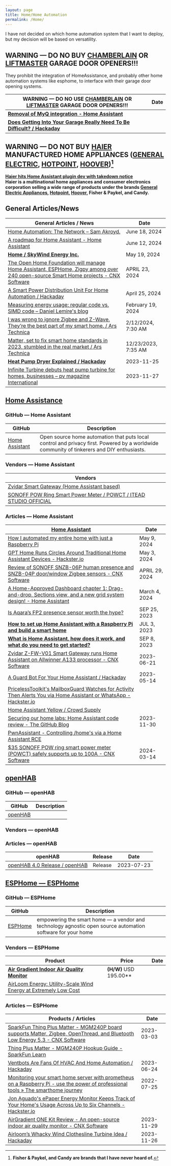 ```yaml
---
layout: page
title: Home/Home Automation 
permalink: /Home/
---
```


I have not decided on which home automation system that I want to deploy, but my decision will be based on versatility. 

## WARNING — DO NO BUY [CHAMBERLAIN](https://www.chamberlain.com/) OR [LIFTMASTER](https://www.liftmaster.com/) GARAGE DOOR OPENERS!!!

They prohibit the integration of HomeAssistance, and probably other home automation systems like esphome, to interface with their garage door opening systems. 

| **WARNING — DO NO USE [CHAMBERLAIN](https://www.chamberlain.com/) OR [LIFTMASTER](https://www.liftmaster.com/) GARAGE DOOR OPENERS!!!** | Date |
|---|---|
| **[Removal of MyQ integration - Home Assistant](https://www.home-assistant.io/blog/2023/11/06/removal-of-myq-integration/ )** |
| **[Does Getting Into Your Garage Really Need To Be Difficult? / Hackaday](https://hackaday.com/2023/11/09/does-getting-into-your-garage-really-need-to-be-difficult/ )** |

## WARNING — DO NOT BUY [HAIER](https://www.haierappliances.com/) MANUFACTURED HOME APPLIANCES ([GENERAL ELECTRIC](https://www.geappliances.com/), [HOTPOINT](https://www.hotpoint.com/), [HOOVER](https://hoover.com/))[^11]

[^11]: **Fisher & Paykel, and Candy are brands that I have never heard of.**

**[Haier hits Home Assistant plugin dev with takedown notice](https://www.bleepingcomputer.com/news/security/haier-hits-home-assistant-plugin-dev-with-takedown-notice/ )**<br />**Haier is a multinational home appliances and consumer electronics corporation selling a wide range of products under the brands [General Electric Appliances](https://www.geappliances.com/), [Hotpoint](https://www.hotpoint.com/), [Hoover](https://hoover.com), Fisher & Paykel, and Candy.**

## General Articles/News 

| General Articles  / News | Date |
|---|---|
| [Home Automation: The Network – Sam Akroyd.](https://samakroyd.com/2024/06/18/home-automation-the-network/) | June 18, 2024 |
| [A roadmap for Home Assistant - Home Assistant](https://www.home-assistant.io/blog/2024/06/12/roadmap-introduction/) | June 12, 2024 |
| **[Home / SkyWind Energy Inc.](https://www.myskywind.world/? )** | May 19, 2024 |
| [The Open Home Foundation will manage Home Assistant, ESPHome, Zigpy among over 240 open-source Smart Home projects - CNX Software](https://www.cnx-software.com/2024/04/23/open-home-foundation-manage-home-assistant-esphome-zigpy-over-240-open-source-smart-home-projects/ ) | APRIL 23, 2024 |
| [A Smart Power Distribution Unit For Home Automation / Hackaday](https://hackaday.com/2024/04/25/a-smart-power-distribution-unit-for-home-automation/ ) | April 25, 2024 |
| [Measuring energy usage: regular code vs. SIMD code – Daniel Lemire's blog](https://lemire.me/blog/2024/02/19/measuring-energy-usage-regular-code-vs-simd-code/ ) | February 19, 2024 |
| [I was wrong to ignore Zigbee and Z-Wave. They’re the best part of my smart home. / Ars Technica](https://arstechnica.com/gadgets/2024/02/i-was-wrong-to-ignore-zigbee-and-z-wave-theyre-the-best-part-of-my-smart-home/ ) | 2/12/2024, 7:30 AM |
| [Matter, set to fix smart home standards in 2023, stumbled in the real market / Ars Technica](https://arstechnica.com/gadgets/2023/12/matter-was-more-of-a-nice-smart-home-concept-than-useful-reality-in-2023/ ) | 12/23/2023, 7:35 AM |
| **[Heat Pump Dryer Explained / Hackaday](https://hackaday.com/2023/11/25/heat-pump-dryer-explained/ )** | 2023-11-25 |
| [Infinite Turbine debuts heat pump turbine for homes, businesses – pv magazine International](https://www.pv-magazine.com/2023/11/27/infinite-turbine-debuts-heat-pump-turbine-for-homes-businesses/ ) | 2023-11-27 |

## [Home Assistance](https://github.com/home-assistant)

### GitHub — Home Assistant 

| GitHub | Description |
|---|---|
| [Home Assistant](https://github.com/home-assistant ) |Open source home automation that puts local control and privacy first. Powered by a worldwide community of tinkerers and DIY enthusiasts. |

### Vendors — Home Assistant 

| Vendors |
|---|
| [Zvidar Smart Gateway (Home Assistant based)](http://www.zvidar.com/pro/23.html ) |
| [SONOFF POW Ring Smart Power Meter / POWCT / ITEAD STUDIO OFFICIAL](https://itead.cc/product/sonoff-pow-ring-smart-power-meter-switch/ ) | $34.90 10% w/ CNXSOFTSONOFF code |

### Articles — Home Assistant 

| [Home Assistant](https://www.home-assistant.io/ ) | Date |
|----|---|
| [How I automated my entire home with just a Raspberry Pi](https://www.xda-developers.com/automate-home-with-raspberry-pi/ ) | May 9, 2024 |
| [GPT Home Runs Circles Around Traditional Home Assistant Devices - Hackster.io](https://www.hackster.io/news/gpt-home-runs-circles-around-traditional-home-assistant-devices-77d4f4d3c9e5 ) | May 3, 2024 |
| [Review of SONOFF SNZB-06P human presence and SNZB-04P door/window Zigbee sensors - CNX Software](https://www.cnx-software.com/2024/04/29/review-sonoff-snzb-06p-zigbee-human-presence-snzb-04pdoor-window-sensor/ ) | APRIL 29, 2024 |
| [A Home-Approved Dashboard chapter 1: Drag-and-drop, Sections view, and a new grid system design! - Home Assistant](https://www.home-assistant.io/blog/2024/03/04/dashboard-chapter-1/) | March 4, 2024 |
| [Is Aqara’s FP2 presence sensor worth the hype?](https://www.androidpolice.com/aqara-fp2-worth-the-hype/ ) | SEP 25, 2023 |
| **[How to set up Home Assistant with a Raspberry Pi and build a smart home](https://www.pocket-lint.com/how-to-set-up-home-assistant-with-a-raspberry-pi/ )** | JUL 3, 2023 |
| **[What is Home Assistant, how does it work, and what do you need to get started?](https://www.pocket-lint.com/what-is-home-assistant-how-does-it-work/ )** | SEP 8, 2023 |
|[Zvidar Z-FW-V01 Smart Gateway runs Home Assistant on Allwinner A133 processor - CNX Software](https://www.cnx-software.com/2023/06/21/zvidar-z-fw-v01-smart-gateway-runs-home-assistant-on-allwinner-a133-processor/ )| 2023-06-21 |
| [A Guard Bot For Your Home Assistant / Hackaday](https://hackaday.com/2023/05/14/a-guard-bot-for-your-home-assistant/ ) | 2023-05-14 |
| [PricelessToolkit's MailboxGuard Watches for Activity Then Alerts You via Home Assistant or WhatsApp - Hackster.io](https://www.hackster.io/news/pricelesstoolkit-s-mailboxguard-watches-for-activity-then-alerts-you-via-home-assistant-or-whatsapp-012c5c092aef ) |
| [Home Assistant Yellow / Crowd Supply](https://www.crowdsupply.com/nabu-casa/home-assistant-yellow ) |
| [Securing our home labs: Home Assistant code review - The GitHub Blog](https://github.blog/2023-11-30-securing-our-home-labs-home-assistant-code-review/ ) | 2023-11-30 |
| [PwnAssistant - Controlling /home's via a Home Assistant RCE](https://www.elttam.com/blog/pwnassistant/ ) |
| [$35 SONOFF POW ring smart power meter (POWCT) safely supports up to 100A - CNX Software](https://www.cnx-software.com/2024/03/14/35-sonoff-pow-ring-smart-power-meter-powct-safely-100a/ ) | 2024-03-14 |

## [openHAB](https://github.com/openhab )

### GitHub — openHAB 

| GitHub | Description |
|---|---|
| [openHAB](https://github.com/openhab ) | |

### Vendors — openHAB 

### Articles — openHAB 

| openHAB | Release | Date |
|---|---|---|
| [openHAB 4.0 Release / openHAB](https://www.openhab.org/blog/2023-07-23-openhab-4-0-release.html ) | Release | 2023-07-23 |
 
## [ESPHome — ESPHome](https://esphome.io/index.html ) 

### GitHub — ESPHome

| GitHub | Description |
|---|---|
| [ESPHome]([https://github.com/esphome](https://github.com/openhab) ) | empowering the smart home — a vendor and technology agnostic open source automation software for your home |

### Vendors — ESPHome

| Product | Price | Date |
|---|---|---|
| **[Air Gradient Indoor Air Quality Monitor](https://www.airgradient.com/one/#comparison )** | **(H/W)** USD 195.00** |
| [AirLoom Energy: Utility-Scale Wind Energy at Extremely Low Cost](https://airloomenergy.com/ ) |

### Articles — ESPHome

| Products / Articles | Date |
|----|---|
| [SparkFun Thing Plus Matter - MGM240P board supports Matter, Zigbee, OpenThread, and Bluetooth Low Energy 5.3 - CNX Software](https://www.cnx-software.com/2023/03/03/sparkfun-thing-plus-matter-mgm240p-board-supports-matter-zigbee-openthread-and-bluetooth-low-energy-5-3/ ) | 2023-03-03 |
| [Thing Plus Matter - MGM240P Hookup Guide - SparkFun Learn](https://learn.sparkfun.com/tutorials/sparkfun-thing-plus-matter---mgm240p-hookup-guide/all ) |
| [Ventbots Are Fans Of HVAC And Home Automation / Hackaday](https://hackaday.com/2023/06/24/ventbots-are-fans-of-hvac-and-home-automation/ ) | 2023-06-24 |
| [Monitoring your smart home server with prometheus on a Raspberry Pi - use the power of professional tools » The smarthome journey](https://thesmarthomejourney.com/2022/07/25/monitoring-smarthome-prometheus/ ) | 2022-07-25 |
| [Jon Aguado's ePaper Energy Monitor Keeps Track of Your Home's Usage Across Up to Six Channels - Hackster.io](https://www.hackster.io/news/jon-aguado-s-epaper-energy-monitor-keeps-track-of-your-home-s-usage-across-up-to-six-channels-ce34c0d314da ) |
| [AirGradient ONE Kit Review - An open-source indoor air quality monitor - CNX Software](https://www.cnx-software.com/2023/11/29/airgradient-one-kit-review-an-open-source-indoor-air-quality-monitor/ ) | 2023-11-29 |
| [Airloom’s Whacky Wind Clothesline Turbine Idea / Hackaday](https://hackaday.com/2023/11/26/airlooms-whacky-wind-clothesline-turbine-idea/ ) | 2023-11-26 |
